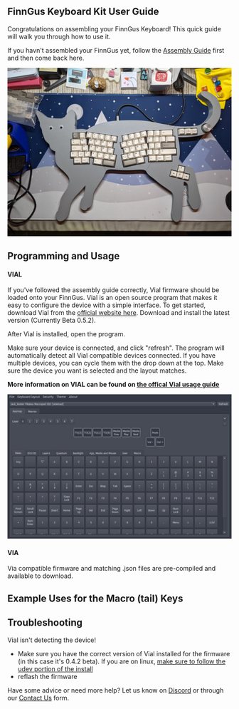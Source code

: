 ## FinnGus Keyboard Kit User Guide
Congratulations on assembling your FinnGus Keyboard! This quick guide will walk you through how to use it.

If you havn't assembled your FinnGus yet, follow the [Assembly Guide](/FinnGus/finngus-kit-assembly-guide.html) first and then come back here.

![img](/assets/FinnGus/PXL_20220322_234046595.jpg)

## Programming and Usage

#### VIAL
If you've followed the assembly guide correctly, Vial firmware should be loaded onto your FinnGus. Vial is an open source program that makes it easy to configure the device with a simple interface. To get started, download Vial from the [official website here](https://get.Vial.today). Download and install the latest version (Currently Beta 0.5.2).

After Vial is installed, open the program.

Make sure your device is connected, and click "refresh". The program will automatically detect all Vial compatible devices connected. If you have multiple devices, you can cycle them with the drop down at the top. Make sure the device you want is selected and the layout matches.

**More information on VIAL can be found on [the offical Vial usage guide](https://get.vial.today/manual/)**

<!-- TODO update this image with a screenshot of the current FinnGus Firmware -->
![img](/assets/GB3/pikatea-macropad-gb3-vial.png)

#### VIA
Via compatible firmware and matching .json files are pre-compiled and available to download.

<!-- TODO (actually convert the VIAL firmware to VIA)

TODO (Add a screenshot here)

TODO (Add these files to the docs) -->

## Example Uses for the Macro (tail) Keys
<MacroUsesKeyboard/>

## Troubleshooting
Vial isn't detecting the device!
* Make sure you have the correct version of Vial installed for the firmware (in this case it's 0.4.2 beta). If you are on linux, [make sure to follow the udev portion of the install](https://get.Vial.today)
* reflash the firmware

Have some advice or need more help? Let us know on [Discord](https://www.pikatea.com/discord) or through our [Contact Us](https://www.pikatea.com/pages/contact-us) form.